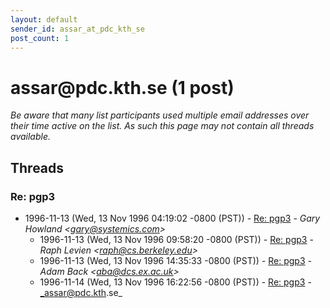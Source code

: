 ```yaml
---
layout: default
sender_id: assar_at_pdc_kth_se
post_count: 1
---
```


# assar<span>@</span>pdc.kth.se (1 post)

_Be aware that many list participants used multiple email addresses over their time active on the list. As such this page may not contain all threads available._

## Threads

### Re: pgp3
+ 1996-11-13 (Wed, 13 Nov 1996 04:19:02 -0800 (PST)) - [Re: pgp3](/archive/1996/11/0d3df426d45d0aaa24ddab3fe070123d9760dc3377af5d17dd266dd28199df64) - _Gary Howland \<gary@systemics.com\>_
  + 1996-11-13 (Wed, 13 Nov 1996 09:58:20 -0800 (PST)) - [Re: pgp3](/archive/1996/11/ec07fc5d8a528554ae5f0477fdcaf7a236a770f17f9d6d07c006a12d8a171aeb) - _Raph Levien \<raph@cs.berkeley.edu\>_
  + 1996-11-13 (Wed, 13 Nov 1996 14:35:33 -0800 (PST)) - [Re: pgp3](/archive/1996/11/6a901ff7781149c15a022bd91056bea44cc6b2b82bba847b2f307094ec652877) - _Adam Back \<aba@dcs.ex.ac.uk\>_
  + 1996-11-14 (Wed, 13 Nov 1996 16:22:56 -0800 (PST)) - [Re: pgp3](/archive/1996/11/1e6f6f9326192ee088fc4e4e6ed34f563581d1dbf5a54cc43dd8307812dfc0cc) - _assar@pdc.kth.se_

